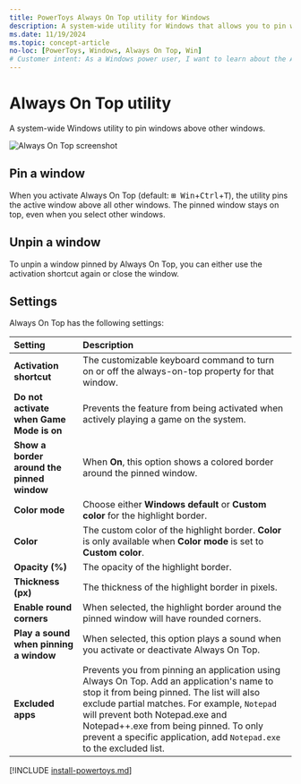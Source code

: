 ```yaml
---
title: PowerToys Always On Top utility for Windows
description: A system-wide utility for Windows that allows you to pin windows to the top of your screen.
ms.date: 11/19/2024
ms.topic: concept-article
no-loc: [PowerToys, Windows, Always On Top, Win]
# Customer intent: As a Windows power user, I want to learn about the Always On Top utility in PowerToys.
---
```


# Always On Top utility

A system-wide Windows utility to pin windows above other windows.

![Always On Top screenshot](../images/pt-always-on-top.png)

## Pin a window

When you activate Always On Top (default: <kbd>⊞ Win</kbd>+<kbd>Ctrl</kbd>+<kbd>T</kbd>), the utility pins the active window above all other windows. The pinned window stays on top, even when you select other windows.

## Unpin a window

To unpin a window pinned by Always On Top, you can either use the activation shortcut again or close the window.

## Settings

Always On Top has the following settings:

| Setting | Description |
| :--- | :--- |
| **Activation shortcut** | The customizable keyboard command to turn on or off the always-on-top property for that window. |
| **Do not activate when Game Mode is on** | Prevents the feature from being activated when actively playing a game on the system. |
| **Show a border around the pinned window** | When **On**, this option shows a colored border around the pinned window.  |
| **Color mode** | Choose either **Windows default** or **Custom color** for the highlight border. |
| **Color** | The custom color of the highlight border. **Color** is only available when **Color mode** is set to **Custom color**. |
| **Opacity (%)** | The opacity of the highlight border. |
| **Thickness (px)** | The thickness of the highlight border in pixels. |
| **Enable round corners** | When selected, the highlight border around the pinned window will have rounded corners.  |
| **Play a sound when pinning a window** | When selected, this option plays a sound when you activate or deactivate Always On Top. |
| **Excluded apps** | Prevents you from pinning an application using Always On Top. Add an application's name to stop it from being pinned. The list will also exclude partial matches. For example, `Notepad` will prevent both Notepad.exe and Notepad++.exe from being pinned. To only prevent a specific application, add `Notepad.exe` to the excluded list. |

[!INCLUDE [install-powertoys.md](../includes/install-powertoys.md)]
